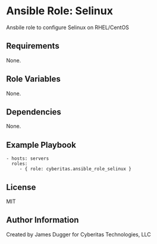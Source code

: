 Ansible Role: Selinux
=========

Ansbile role to configure Selinux on RHEL/CentOS

Requirements
------------

None.

Role Variables
--------------

None.

Dependencies
------------

None.

Example Playbook
----------------

    - hosts: servers
      roles:
         - { role: cyberitas.ansible_role_selinux }

License
-------

MIT

Author Information
------------------

Created by James Dugger for Cyberitas Technologies, LLC
